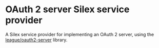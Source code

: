 OAuth 2 server Silex service provider
=====================================

A Silex service provider for implementing an OAuth 2 server, using the [league/oauth2-server](https://github.com/thephpleague/oauth2-server) library.
